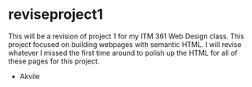 # reviseproject1

This will be a revision of project 1 for my ITM 361 Web Design class. This project focused on building webpages with semantic HTML.
I will revise whatever I missed the first time around to polish up the HTML for all of these pages for this project.

- Akvile 